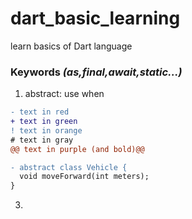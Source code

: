# dart_basic_learning
learn basics of Dart language

### Keywords *(as,final,await,static...)*
1. abstract:
use when
```diff
- text in red
+ text in green
! text in orange
# text in gray
@@ text in purple (and bold)@@
```

```diff
- abstract class Vehicle { 
  void moveForward(int meters);
}
```
3. 
